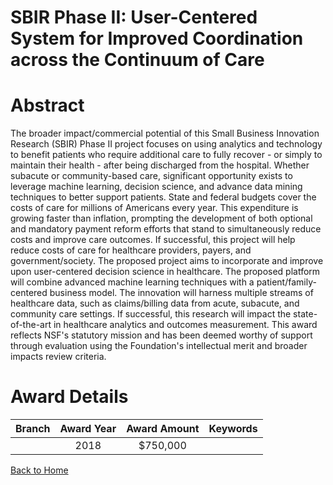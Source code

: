 
SBIR Phase II: User-Centered System for Improved Coordination across the Continuum of Care
==========================================================================================

# Abstract


The broader impact/commercial potential of this Small Business Innovation Research (SBIR) Phase II project focuses on using analytics and technology to benefit patients who require additional care to fully recover - or simply to maintain their health - after being discharged from the hospital. Whether subacute or community-based care, significant opportunity exists to leverage machine learning, decision science, and advance data mining techniques to better support patients. State and federal budgets cover the costs of care for millions of Americans every year. This expenditure is growing faster than inflation, prompting the development of both optional and mandatory payment reform efforts that stand to simultaneously reduce costs and improve care outcomes. If successful, this project will help reduce costs of care for healthcare providers, payers, and government/society. The proposed project aims to incorporate and improve upon user-centered decision science in healthcare. The proposed platform will combine advanced machine learning techniques with a patient/family-centered business model. The innovation will harness multiple streams of healthcare data, such as claims/billing data from acute, subacute, and community care settings. If successful, this research will impact the state-of-the-art in healthcare analytics and outcomes measurement. This award reflects NSF's statutory mission and has been deemed worthy of support through evaluation using the Foundation's intellectual merit and broader impacts review criteria.  

# Award Details

|Branch|Award Year|Award Amount|Keywords|
| :---: | :---: | :---: | :---: |
||2018|$750,000||
  
  


[Back to Home](https://github.com/chrischow/dod_sbir_awards/Reports/JT/#383)